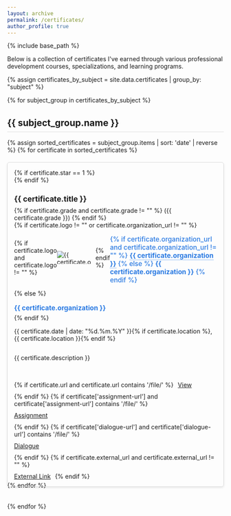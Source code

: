 ```yaml
---
layout: archive
permalink: /certificates/
author_profile: true
---
```


{% include base_path %}

<p>
  Below is a collection of certificates I've earned through various professional development courses, specializations, and learning programs.
</p>

<style>
  .certificate-item {
    display: flex;
    flex-direction: column;
    height: 100%;
    border: 1px solid #ddd;
    border-radius: 5px;
    padding: 15px;
    box-shadow: 0 2px 5px rgba(0,0,0,0.1);
    position: relative;
  }
  
  .certificate-title {
    font-size: 1.1rem !important;
    margin-bottom: 0.5rem;
  }
  
  .certificate-star {
    position: absolute;
    top: 10px;
    right: 10px;
    color: #ffd700;
    font-size: 1.2rem;
    z-index: 2;
  }
  
  .certificate-description {
    white-space: normal;
    overflow: visible;
    text-overflow: clip;
    max-height: none;
    display: block;
    width: 100%;
    flex-grow: 1;
  }
  
  .btn {
    margin-top: auto;
    align-self: flex-start;
  }
  
  .certificate-buttons {
    display: flex;
    gap: 10px;
    flex-wrap: wrap;
    margin-top: auto;
  }
  
  .certificate-buttons .btn {
    margin-top: 0;
  }
  
  .certificate-category {
    margin-top: 2rem;
    margin-bottom: 1rem;
    border-bottom: 1px solid #ddd;
    padding-bottom: 0.5rem;
  }
  
  .certificate-grid {
    display: grid;
    grid-template-columns: repeat(auto-fill, minmax(300px, 1fr));
    gap: 20px;
    margin-bottom: 2rem;
  }
  
  .certificate-organization {
    color: #2a7ae2;
    font-size: 1.1em;
    font-weight: 500;
    margin-bottom: 5px;
  }
  
  .certificate-organization a {
    color: inherit;
    text-decoration: none;
    border-bottom: 1px dotted;
  }
  
  .certificate-organization a:hover {
    border-bottom: 1px solid;
  }
  
  .org-logo-container {
    display: flex;
    align-items: center;
    margin-bottom: 8px;
  }
  
  .org-logo {
    max-height: 30px;
    max-width: 80px;
    margin-right: 10px;
  }
</style>

{% assign certificates_by_subject = site.data.certificates | group_by: "subject" %}

{% for subject_group in certificates_by_subject %}
  <h2 class="certificate-category">{{ subject_group.name }}</h2>
  <div class="certificate-grid">
    {% assign sorted_certificates = subject_group.items | sort: 'date' | reverse %}
    {% for certificate in sorted_certificates %}
      <div class="certificate-item">
        {% if certificate.star == 1 %}
          <div class="certificate-star">
            <i class="fa fa-star" aria-hidden="true"></i>
          </div>
        {% endif %}
        <div class="certificate-title-container">
          <h2 class="certificate-title">{{ certificate.title }}</h2>
          {% if certificate.grade and certificate.grade != "" %}
            <span class="certificate-grade">({{ certificate.grade }})</span>
          {% endif %}
        </div>
        <div class="certificate-meta">
          {% if certificate.logo != "" or certificate.organization_url != "" %}
          <div class="org-logo-container">
            {% if certificate.logo and certificate.logo != "" %}
              <img src="{{ certificate.logo }}" alt="{{ certificate.organization }} logo" class="org-logo">
            {% endif %}
            <p class="certificate-organization">
              {% if certificate.organization_url and certificate.organization_url != "" %}
                <a href="{{ certificate.organization_url }}" target="_blank"><strong>{{ certificate.organization }}</strong></a>
              {% else %}
                <strong>{{ certificate.organization }}</strong>
              {% endif %}
            </p>
          </div>
          {% else %}
          <p class="certificate-organization">
            <strong>{{ certificate.organization }}</strong>
          </p>
          {% endif %}
          <p>{{ certificate.date | date: "%d.%m.%Y" }}{% if certificate.location %}, {{ certificate.location }}{% endif %}</p>
        </div>
        <p class="certificate-description">{{ certificate.description }}</p>
        <div class="certificate-buttons">
          {% if certificate.url and certificate.url contains '/file/' %}
            <a href="{{ certificate.url }}" class="btn btn--info certificate-view-btn" data-preview-url="{{ certificate.url }}">View</a>
          {% endif %}
          {% if certificate['assignment-url'] and certificate['assignment-url'] contains '/file/' %}
            <a href="{{ certificate['assignment-url'] }}" class="btn btn--info" target="_blank">Assignment</a>
          {% endif %}
          {% if certificate['dialogue-url'] and certificate['dialogue-url'] contains '/file/' %}
            <a href="{{ certificate['dialogue-url'] }}" class="btn btn--url" target="_blank">Dialogue</a>
          {% endif %}
          {% if certificate.external_url and certificate.external_url != "" %}
            <a href="{{ certificate.external_url }}" class="btn btn--primary" target="_blank">
              <i class="fa fa-external-link" aria-hidden="true"></i> External Link
            </a>
          {% endif %}
        </div>
      </div>
    {% endfor %}
  </div>
{% endfor %}

<!-- In-page certificate viewer modal -->
<style>
  #certificate-viewer-overlay { position: fixed; inset:0; background: rgba(0,0,0,0.55); display:none; z-index: 9999; align-items: center; justify-content: center; padding: 2vh 2vw; }
  #certificate-viewer { background: #111; width: 90vw; height: 90vh; max-width: 1400px; border: 2px solid var(--global-border-color); border-radius: 6px; position: relative; display:flex; flex-direction: column; }
  #certificate-viewer header { display:flex; align-items:center; justify-content: space-between; padding: .4rem .75rem; background: #222; color:#fff; font-size: .9rem; }
  #certificate-viewer iframe { flex:1; width:100%; border:0; background:#fff; }
  #certificate-viewer-close { cursor:pointer; background:#444; color:#fff; border:0; padding:.35rem .6rem; border-radius:4px; font-size:.8rem; line-height:1; }
  #certificate-viewer-close:hover { background:#666; }
  body.certificate-viewer-open { overflow:hidden; }
  @media (max-width: 699px) { #certificate-viewer { width: 100vw; height: 100vh; border-radius:0; } }
</style>
<div id="certificate-viewer-overlay" role="dialog" aria-modal="true" aria-label="Certificate preview">
  <div id="certificate-viewer">
    <header>
      <span id="certificate-viewer-title">Certificate Preview</span>
      <div style="display:flex; gap:.5rem; align-items:center;">
        <a id="certificate-viewer-open-new" href="#" target="_blank" class="btn btn--primary" style="margin:0; font-size:.7rem;">Open in new tab</a>
        <button id="certificate-viewer-close" aria-label="Close preview">✕</button>
      </div>
    </header>
    <iframe id="certificate-viewer-frame" title="Certificate preview" loading="lazy" referrerpolicy="no-referrer"></iframe>
  </div>
</div>

<script>
(function(){
  const overlay = document.getElementById('certificate-viewer-overlay');
  if(!overlay) return; // safety
  const frame = document.getElementById('certificate-viewer-frame');
  const titleEl = document.getElementById('certificate-viewer-title');
  const openNew = document.getElementById('certificate-viewer-open-new');
  const closeBtn = document.getElementById('certificate-viewer-close');

  function openPreview(url, title){
    frame.src = url;
    openNew.href = url;
    titleEl.textContent = title || 'Certificate Preview';
    overlay.style.display = 'flex';
    document.body.classList.add('certificate-viewer-open');
    frame.focus();
  }
  function closePreview(){
    overlay.style.display = 'none';
    frame.src = 'about:blank';
    document.body.classList.remove('certificate-viewer-open');
  }
  closeBtn.addEventListener('click', closePreview);
  overlay.addEventListener('click', e => { if(e.target === overlay) closePreview(); });
  document.addEventListener('keyup', e => { if(e.key === 'Escape') closePreview(); });

  document.querySelectorAll('.certificate-view-btn').forEach(btn => {
    btn.addEventListener('click', e => {
      e.preventDefault();
      const url = btn.getAttribute('data-preview-url');
      if(!url) return;
      const title = btn.closest('.certificate-item')?.querySelector('.certificate-title')?.textContent?.trim();
      openPreview(url, title);
    });
  });
})();
</script>
